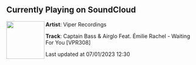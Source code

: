 ## Currently Playing on SoundCloud

[<img align="left" width="100" src="https://i1.sndcdn.com/artworks-U4TCCBcOVIV2Mme9-ers7Bw-t500x500.jpg">](https://soundcloud.com/viperrecordings/captain-bass-airglo-feat-emilie-rachel-waiting-for-you-vpr308)

**Artist**: Viper Recordings 

**Track**: Captain Bass & Airglo Feat. Émilie Rachel - Waiting For You [VPR308]

Last updated at 07/01/2023 12:30
